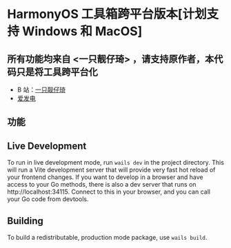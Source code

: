 # HarmonyOS 工具箱跨平台版本[计划支持 Windows 和 MacOS]

## 所有功能均来自 <一只靓仔琦> ，请支持原作者，本代码只是将工具跨平台化

- B 站：[一只靓仔琦](https://space.bilibili.com/430813939)
- [爱发电](https://afdian.net/a/GreatGuy)

## 功能

## Live Development

To run in live development mode, run `wails dev` in the project directory. This will run a Vite development
server that will provide very fast hot reload of your frontend changes. If you want to develop in a browser
and have access to your Go methods, there is also a dev server that runs on http://localhost:34115. Connect
to this in your browser, and you can call your Go code from devtools.

## Building

To build a redistributable, production mode package, use `wails build`.
